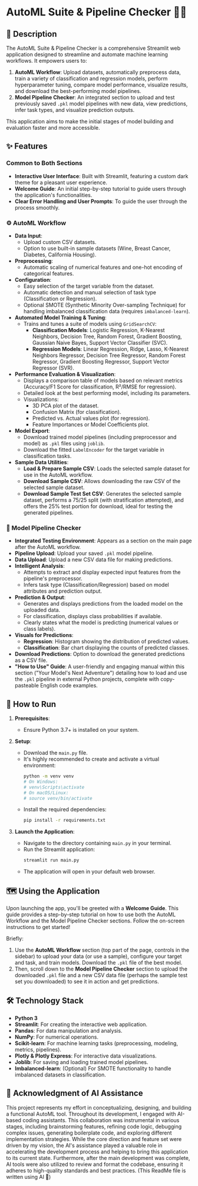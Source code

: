 # AutoML Suite & Pipeline Checker 🚀🧪

## 📜 Description

The AutoML Suite & Pipeline Checker is a comprehensive Streamlit web application designed to streamline and automate machine learning workflows. It empowers users to:
1.  **AutoML Workflow**: Upload datasets, automatically preprocess data, train a variety of classification and regression models, perform hyperparameter tuning, compare model performance, visualize results, and download the best-performing model pipelines.
2.  **Model Pipeline Checker**: An integrated section to upload and test previously saved `.pkl` model pipelines with new data, view predictions, infer task types, and visualize prediction outputs.

This application aims to make the initial stages of model building and evaluation faster and more accessible.

## ✨ Features

### Common to Both Sections
* **Interactive User Interface**: Built with Streamlit, featuring a custom dark theme for a pleasant user experience.
* **Welcome Guide**: An initial step-by-step tutorial to guide users through the application's functionalities.
* **Clear Error Handling and User Prompts**: To guide the user through the process smoothly.

### ⚙️ AutoML Workflow
* **Data Input**:
    * Upload custom CSV datasets.
    * Option to use built-in sample datasets (Wine, Breast Cancer, Diabetes, California Housing).
* **Preprocessing**:
    * Automatic scaling of numerical features and one-hot encoding of categorical features.
* **Configuration**:
    * Easy selection of the target variable from the dataset.
    * Automatic detection and manual selection of task type (Classification or Regression).
    * Optional SMOTE (Synthetic Minority Over-sampling Technique) for handling imbalanced classification data (requires `imbalanced-learn`).
* **Automated Model Training & Tuning**:
    * Trains and tunes a suite of models using `GridSearchCV`:
        * **Classification Models**: Logistic Regression, K-Nearest Neighbors, Decision Tree, Random Forest, Gradient Boosting, Gaussian Naive Bayes, Support Vector Classifier (SVC).
        * **Regression Models**: Linear Regression, Ridge, Lasso, K-Nearest Neighbors Regressor, Decision Tree Regressor, Random Forest Regressor, Gradient Boosting Regressor, Support Vector Regressor (SVR).
* **Performance Evaluation & Visualization**:
    * Displays a comparison table of models based on relevant metrics (Accuracy/F1 Score for classification, R²/RMSE for regression).
    * Detailed look at the best performing model, including its parameters.
    * Visualizations:
        * 3D PCA plot of the dataset.
        * Confusion Matrix (for classification).
        * Predicted vs. Actual values plot (for regression).
        * Feature Importances or Model Coefficients plot.
* **Model Export**:
    * Download trained model pipelines (including preprocessor and model) as `.pkl` files using `joblib`.
    * Download the fitted `LabelEncoder` for the target variable in classification tasks.
* **Sample Data Utilities**:
    * **Load & Prepare Sample CSV**: Loads the selected sample dataset for use in the AutoML workflow.
    * **Download Sample CSV**: Allows downloading the raw CSV of the selected sample dataset.
    * **Download Sample Test Set CSV**: Generates the selected sample dataset, performs a 75/25 split (with stratification attempted), and offers the 25% test portion for download, ideal for testing the generated pipelines.

### 🔎 Model Pipeline Checker
* **Integrated Testing Environment**: Appears as a section on the main page after the AutoML workflow.
* **Pipeline Upload**: Upload your saved `.pkl` model pipeline.
* **Data Upload**: Upload a new CSV data file for making predictions.
* **Intelligent Analysis**:
    * Attempts to extract and display expected input features from the pipeline's preprocessor.
    * Infers task type (Classification/Regression) based on model attributes and prediction output.
* **Prediction & Output**:
    * Generates and displays predictions from the loaded model on the uploaded data.
    * For classification, displays class probabilities if available.
    * Clearly states what the model is predicting (numerical values or class labels).
* **Visuals for Predictions**:
    * **Regression**: Histogram showing the distribution of predicted values.
    * **Classification**: Bar chart displaying the counts of predicted classes.
* **Download Predictions**: Option to download the generated predictions as a CSV file.
* **"How to Use" Guide**: A user-friendly and engaging manual within this section ("Your Model's Next Adventure") detailing how to load and use the `.pkl` pipeline in external Python projects, complete with copy-pasteable English code examples.

## 🚀 How to Run

1.  **Prerequisites**:
    * Ensure Python 3.7+ is installed on your system.

2.  **Setup**:
    * Download the `main.py` file.
    * It's highly recommended to create and activate a virtual environment:
        ```bash
        python -m venv venv
        # On Windows:
        # venv\Scripts\activate
        # On macOS/Linux:
        # source venv/bin/activate
        ```
    * Install the required dependencies:
        ```bash
        pip install -r requirements.txt
        ```

3.  **Launch the Application**:
    * Navigate to the directory containing `main.py` in your terminal.
    * Run the Streamlit application:
        ```bash
        streamlit run main.py
        ```
    * The application will open in your default web browser.

## 🗺️ Using the Application

Upon launching the app, you'll be greeted with a **Welcome Guide**. This guide provides a step-by-step tutorial on how to use both the AutoML Workflow and the Model Pipeline Checker sections. Follow the on-screen instructions to get started!

Briefly:
1.  Use the **AutoML Workflow** section (top part of the page, controls in the sidebar) to upload your data (or use a sample), configure your target and task, and train models. Download the `.pkl` file of the best model.
2.  Then, scroll down to the **Model Pipeline Checker** section to upload the downloaded `.pkl` file and a new CSV data file (perhaps the sample test set you downloaded) to see it in action and get predictions.

## 🛠️ Technology Stack

* **Python 3**
* **Streamlit**: For creating the interactive web application.
* **Pandas**: For data manipulation and analysis.
* **NumPy**: For numerical operations.
* **Scikit-learn**: For machine learning tasks (preprocessing, modeling, metrics, pipelines).
* **Plotly & Plotly Express**: For interactive data visualizations.
* **Joblib**: For saving and loading trained model pipelines.
* **Imbalanced-learn**: (Optional) For SMOTE functionality to handle imbalanced datasets in classification.

## 🤖 Acknowledgment of AI Assistance

This project represents my effort in conceptualizing, designing, and building a functional AutoML tool. Throughout its development, I engaged with AI-based coding assistants. This collaboration was instrumental in various stages, including brainstorming features, refining code logic, debugging complex issues, generating boilerplate code, and exploring different implementation strategies. While the core direction and feature set were driven by my vision, the AI's assistance played a valuable role in accelerating the development process and helping to bring this application to its current state. Furthermore, after the main development was complete, AI tools were also utilized to review and format the codebase, ensuring it adheres to high-quality standards and best practices. (This ReadMe file is written using AI 🙂)
